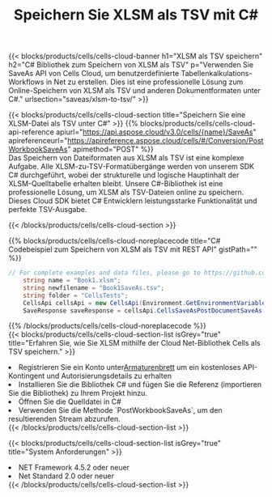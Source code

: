 ﻿---
title:  Speichern Sie XLSM als TSV mit C#
description:  Verwendung des Cloud SDK Aspose.Cells für C# zum Speichern der XLSM-Formatdatei als TSV-Formatdatei.
kwords: Excel, Save XLSM as TSV, REST, C#
howto: How to save XLSM as TSV using Aspose.Cells Cloud C# library.
---
{{< blocks/products/cells/cells-cloud-banner h1="XLSM als TSV speichern" h2="C# Bibliothek zum Speichern von XLSM als TSV" p="Verwenden Sie SaveAs API von Cells Cloud, um benutzerdefinierte Tabellenkalkulations-Workflows in Net zu erstellen. Dies ist eine professionelle Lösung zum Online-Speichern von XLSM als TSV und anderen Dokumentformaten unter C#." urlsection="saveas/xlsm-to-tsv/" >}}

{{< blocks/products/cells/cells-cloud-section title="Speichern Sie eine XLSM-Datei als TSV unter C#" >}}
{{% blocks/products/cells/cells-cloud-api-reference apiurl="https://api.aspose.cloud/v3.0/cells/{name}/SaveAs" apireferenceurl="https://apireference.aspose.cloud/cells/#/Conversion/PostWorkbookSaveAs" apimethod="POST" %}}
<br/>
Das Speichern von Dateiformaten aus XLSM als TSV ist eine komplexe Aufgabe. Alle XLSM-zu-TSV-Formatübergänge werden von unserem SDK C# durchgeführt, wobei der strukturelle und logische Hauptinhalt der XLSM-Quelltabelle erhalten bleibt. Unsere C#-Bibliothek ist eine professionelle Lösung, um XLSM als TSV-Dateien online zu speichern. Dieses Cloud SDK bietet C# Entwicklern leistungsstarke Funktionalität und perfekte TSV-Ausgabe.

{{< /blocks/products/cells/cells-cloud-section >}}

{{% blocks/products/cells/cells-cloud-noreplacecode title="C# Codebeispiel zum Speichern von XLSM als TSV mit REST API" gistPath="" %}}
  
```cs
// For complete examples and data files, please go to https://github.com/aspose-cells-cloud/aspose-cells-cloud-dotnet/
    string name = "Book1.xlsm";
    string newfilename = "Book1SaveAs.tsv";
    string folder = "CellsTests";
    CellsApi cellsApi = new CellsApi(Environment.GetEnvironmentVariable("ProductClientId"), Environment.GetEnvironmentVariable("ProductClientSecret"));
    SaveResponse saveResponse = cellsApi.CellsSaveAsPostDocumentSaveAs(name, null, newfilename, null,null,folder);
```
  
{{% /blocks/products/cells/cells-cloud-noreplacecode %}}
<br/>
{{< blocks/products/cells/cells-cloud-section-list isGrey="true" title="Erfahren Sie, wie Sie XLSM mithilfe der Cloud Net-Bibliothek Cells als TSV speichern." >}}
<li> Registrieren Sie ein Konto unter<a href="https://dashboard.aspose.cloud/">Armaturenbrett</a> um ein kostenloses API-Kontingent und Autorisierungsdetails zu erhalten</li>
<li>Installieren Sie die Bibliothek C# und fügen Sie die Referenz (importieren Sie die Bibliothek) zu Ihrem Projekt hinzu.</li>
<li>Öffnen Sie die Quelldatei in C#</li>
<li>Verwenden Sie die Methode `PostWorkbookSaveAs`, um den resultierenden Stream abzurufen.</li>
{{< /blocks/products/cells/cells-cloud-section-list >}}

{{< blocks/products/cells/cells-cloud-section-list isGrey="true" title="System Anforderungen" >}}
<li>NET Framework 4.5.2 oder neuer</li>
<li>Net Standard 2.0 oder neuer</li>
{{< /blocks/products/cells/cells-cloud-section-list >}}

